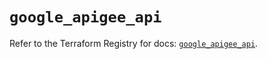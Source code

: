 # `google_apigee_api`

Refer to the Terraform Registry for docs: [`google_apigee_api`](https://registry.terraform.io/providers/hashicorp/google/6.24.0/docs/resources/apigee_api).
